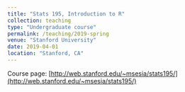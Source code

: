 ```yaml
---
title: "Stats 195, Introduction to R"
collection: teaching
type: "Undergraduate course"
permalink: /teaching/2019-spring
venue: "Stanford University"
date: 2019-04-01
location: "Stanford, CA"
---
```


Course page: [http://web.stanford.edu/~msesia/stats195/](http://web.stanford.edu/~msesia/stats195/)